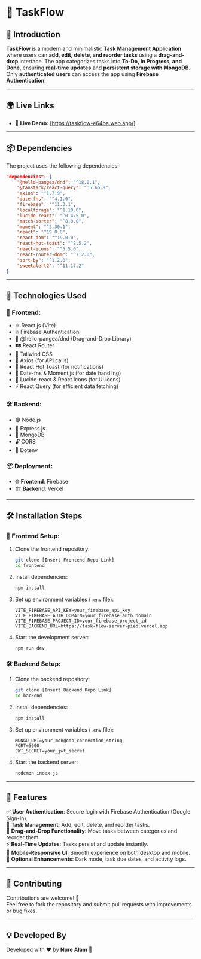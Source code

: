 # 📌 TaskFlow

## 📝 Introduction

**TaskFlow** is a modern and minimalistic **Task Management Application** where users can **add, edit, delete, and reorder tasks** using a **drag-and-drop** interface. The app categorizes tasks into **To-Do, In Progress, and Done**, ensuring **real-time updates** and **persistent storage with MongoDB**. Only **authenticated users** can access the app using **Firebase Authentication**.

---

## 🌍 Live Links

- 🔗 **Live Demo:** [https://taskflow-e64ba.web.app/]

---

## 📦 Dependencies

The project uses the following dependencies:

```json
"dependencies": {
    "@hello-pangea/dnd": "^18.0.1",
    "@tanstack/react-query": "^5.66.8",
    "axios": "^1.7.9",
    "date-fns": "^4.1.0",
    "firebase": "^11.3.1",
    "localforage": "^1.10.0",
    "lucide-react": "^0.475.0",
    "match-sorter": "^8.0.0",
    "moment": "^2.30.1",
    "react": "^19.0.0",
    "react-dom": "^19.0.0",
    "react-hot-toast": "^2.5.2",
    "react-icons": "^5.5.0",
    "react-router-dom": "^7.2.0",
    "sort-by": "^1.2.0",
    "sweetalert2": "^11.17.2"
}
```

---

## 🚀 Technologies Used

### 🎨 Frontend:

- ⚛️ React.js (Vite)
- 🔥 Firebase Authentication
- 📌 @hello-pangea/dnd (Drag-and-Drop Library)
- 🛤 React Router
- 🎨 Tailwind CSS
- 🔗 Axios (for API calls)
- 🍞 React Hot Toast (for notifications)
- 📅 Date-fns & Moment.js (for date handling)
- 🎨 Lucide-react & React Icons (for UI icons)
- ⚡ React Query (for efficient data fetching)

### 🛠 Backend:

- 🟢 Node.js
- 🚀 Express.js
- 🍃 MongoDB
- 🔓 CORS
- 🔑 Dotenv

### 📦 Deployment:

- 🌐 **Frontend**: Firebase
- 🏗 **Backend**: Vercel

---

## 🛠 Installation Steps

### 🎨 Frontend Setup:

1. Clone the frontend repository:

   ```sh
   git clone [Insert Frontend Repo Link]
   cd frontend
   ```

2. Install dependencies:

   ```sh
   npm install
   ```

3. Set up environment variables (`.env` file):

   ```plaintext
   VITE_FIREBASE_API_KEY=your_firebase_api_key
   VITE_FIREBASE_AUTH_DOMAIN=your_firebase_auth_domain
   VITE_FIREBASE_PROJECT_ID=your_firebase_project_id
   VITE_BACKEND_URL=https://task-flow-server-pied.vercel.app
   ```

4. Start the development server:

   ```sh
   npm run dev
   ```

### 🛠 Backend Setup:

1. Clone the backend repository:

   ```sh
   git clone [Insert Backend Repo Link]
   cd backend
   ```

2. Install dependencies:

   ```sh
   npm install
   ```

3. Set up environment variables (`.env` file):

   ```plaintext
   MONGO_URI=your_mongodb_connection_string
   PORT=5000
   JWT_SECRET=your_jwt_secret
   ```

4. Start the backend server:

   ```sh
   nodemon index.js
   ```

---

## 🌟 Features

✅ **User Authentication**: Secure login with Firebase Authentication (Google Sign-In).  
📝 **Task Management**: Add, edit, delete, and reorder tasks.  
🎯 **Drag-and-Drop Functionality**: Move tasks between categories and reorder them.  
⚡ **Real-Time Updates**: Tasks persist and update instantly.  
📱 **Mobile-Responsive UI**: Smooth experience on both desktop and mobile.  
🌙 **Optional Enhancements**: Dark mode, task due dates, and activity logs.

---

## 🤝 Contributing

Contributions are welcome! 🚀  
Feel free to fork the repository and submit pull requests with improvements or bug fixes.

---

## 💡 Developed By

Developed with ❤️ by **Nure Alam** 🚀
